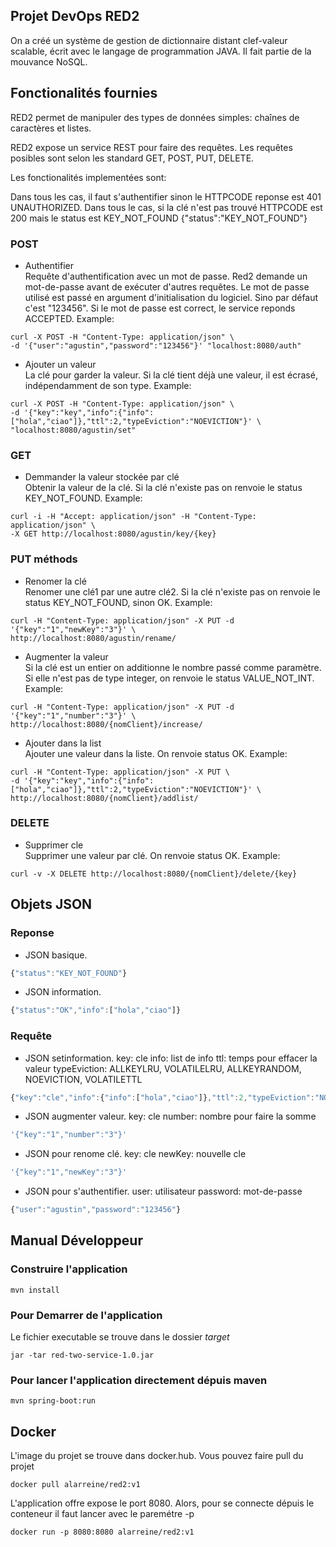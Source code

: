 Projet DevOps RED2
---

On a créé un système de gestion de dictionnaire distant clef-valeur scalable, écrit avec le langage de programmation JAVA. Il fait partie de la mouvance NoSQL.

## Fonctionalités fournies
RED2 permet de manipuler des types de données simples: chaînes de caractères et listes.

RED2 expose un service REST pour faire des requêtes. Les requêtes posibles sont selon les standard GET, POST, PUT, DELETE.
   
Les fonctionalités implementées sont:

Dans tous les cas, il faut s'authentifier sinon le HTTPCODE reponse est 401 UNAUTHORIZED.
Dans tous le cas, si la clé n'est pas trouvé HTTPCODE est 200 mais le status est KEY_NOT_FOUND {"status":"KEY_NOT_FOUND"}

### POST

* Authentifier\
Requête d'authentification avec un mot de passe. Red2 demande un mot-de-passe avant de exécuter d'autres requêtes. Le mot de passe utilisé est passé en argument d'initialisation du logiciel. Sino par défaut c'est "123456".
Si le mot de passe est correct, le service reponds ACCEPTED.
Example: 

```x-sh
curl -X POST -H "Content-Type: application/json" \
-d '{"user":"agustin","password":"123456"}' "localhost:8080/auth"
```

* Ajouter un valeur\
La clé pour garder la valeur. Si la clé tient déjà une valeur, il est écrasé, indépendamment de son type.
Example:
```x-sh
curl -X POST -H "Content-Type: application/json" \ 
-d '{"key":"key","info":{"info":["hola","ciao"]},"ttl":2,"typeEviction":"NOEVICTION"}' \ 
"localhost:8080/agustin/set"
```

### GET 
* Demmander la valeur stockée par clé \
Obtenir la valeur de la clé. Si la clé n'existe pas on renvoie le status KEY_NOT_FOUND.
Example:
```x-sh
curl -i -H "Accept: application/json" -H "Content-Type: application/json" \
-X GET http://localhost:8080/agustin/key/{key}
```

### PUT méthods
* Renomer la clé \
Renomer une clé1 par une autre clé2. Si la clé n'existe pas on renvoie le status KEY_NOT_FOUND, sinon OK.
Example:
```x-sh
curl -H "Content-Type: application/json" -X PUT -d '{"key":"1","newKey":"3"}' \ 
http://localhost:8080/agustin/rename/
```

* Augmenter la valeur \
Si la clé est un entier on additionne le nombre passé comme paramètre. Si elle n'est pas de type integer, on renvoie le status VALUE_NOT_INT.
Example: 
```x-sh
curl -H "Content-Type: application/json" -X PUT -d '{"key":"1","number":"3"}' \
http://localhost:8080/{nomClient}/increase/
```

* Ajouter dans la list \
Ajouter une valeur dans la liste. On renvoie status OK. 
Example:
```x-sh
curl -H "Content-Type: application/json" -X PUT \
-d '{"key":"key","info":{"info":["hola","ciao"]},"ttl":2,"typeEviction":"NOEVICTION"}' \
http://localhost:8080/{nomClient}/addlist/
```

### DELETE
* Supprimer cle \
Supprimer une valeur par clé. On renvoie status OK. 
Example:
```x-sh
curl -v -X DELETE http://localhost:8080/{nomClient}/delete/{key}
```

## Objets JSON
### Reponse
* JSON basique.
```javascript
{"status":"KEY_NOT_FOUND"}
```

* JSON information.
```javascript
{"status":"OK","info":["hola","ciao"]}
```

### Requête
* JSON setinformation.
key: cle
info: list de info
ttl: temps pour effacer la valeur
typeEviction: ALLKEYLRU, VOLATILELRU, ALLKEYRANDOM, NOEVICTION, VOLATILETTL
```javascript
{"key":"cle","info":{"info":["hola","ciao"]},"ttl":2,"typeEviction":"NOEVICTION"}'
```
* JSON augmenter valeur.
key: cle
number: nombre pour faire la somme
```javascript
'{"key":"1","number":"3"}'
```
* JSON pour renome clé.
key: cle
newKey: nouvelle cle
```javascript
'{"key":"1","newKey":"3"}'
```
* JSON pour s'authentifier.
user: utilisateur
password: mot-de-passe
```javascript
{"user":"agustin","password":"123456"}
```
## Manual Développeur

### Construire l'application
```x-sh
mvn install
```
### Pour Demarrer de l'application
Le fichier executable se trouve dans le dossier _target_
```x-sh
jar -tar red-two-service-1.0.jar
```
### Pour lancer l'application directement dépuis maven
```x-sh
mvn spring-boot:run
```

## Docker
L'image du projet se trouve dans docker.hub. Vous pouvez faire pull du projet
```x-sh
docker pull alarreine/red2:v1
```
L'application offre expose le port 8080. Alors, pour se connecte dépuis le conteneur il faut lancer avec 
le paremétre -p
```x-sh
docker run -p 8080:8080 alarreine/red2:v1
```